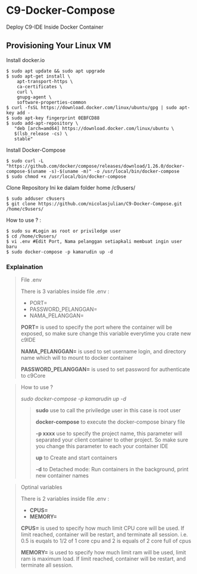 # C9-Docker-Compose
Deploy C9-IDE Inside Docker Container

## Provisioning Your Linux VM

Install docker.io
```
$ sudo apt update && sudo apt upgrade
$ sudo apt-get install \
    apt-transport-https \
    ca-certificates \
    curl \
    gnupg-agent \
    software-properties-common
$ curl -fsSL https://download.docker.com/linux/ubuntu/gpg | sudo apt-key add -
$ sudo apt-key fingerprint 0EBFCD88
$ sudo add-apt-repository \
   "deb [arch=amd64] https://download.docker.com/linux/ubuntu \
   $(lsb_release -cs) \
   stable"
```
Install Docker-Compose
```
$ sudo curl -L "https://github.com/docker/compose/releases/download/1.26.0/docker-compose-$(uname -s)-$(uname -m)" -o /usr/local/bin/docker-compose
$ sudo chmod +x /usr/local/bin/docker-compose
```
Clone Repository Ini ke dalam folder home /c9users/
```
$ sudo adduser c9users
$ git clone https://github.com/nicolasjulian/C9-Docker-Compose.git /home/c9users/
```
How to use ? :

```
$ sudo su #Login as root or priviledge user
$ cd /home/c9users/
$ vi .env #Edit Port, Nama pelanggan setiapkali membuat ingin user baru
$ sudo docker-compose -p kamarudin up -d
```
### Explaination

> File .env
>
> There is 3 variables inside file .env :
> - PORT=
> - PASSWORD_PELANGGAN=
> - NAMA_PELANGGAN=
>
> **PORT=** is used to specify the port where the container will be exposed, so make sure change this variable everytime you crate new c9IDE
>
> **NAMA_PELANGGAN=** is used to set username login, and directory name which will to mount to docker container
>
> **PASSWORD_PELANGGAN=** is used to set password for authenticate to c9Core

> How to use ?
>
> *sudo docker-compose -p kamarudin up -d*
>> **sudo** use to call the priviledge user in this case is root user
>>
>> **docker-compose** to execute the docker-compose binary file
>>
>> **-p xxxx** use to specify the project name, this parameter will separated your client container to other project. So make sure you change this parameter to each your container IDE
>>
>> **up** to Create and start containers
>>
>> **-d** to Detached mode: Run containers in the background, print new container names

> Optinal variables
>
> There is 2 variables inside file .env :
> - **CPUS=**
> - **MEMORY=**
>
> **CPUS=** is used to specify how much limit CPU core will be used. If limit reached, container will be restart, and terminate all session. i.e. 0.5 is euqals to 1/2 of 1 core cpu and 2 is equals of 2 core full of cpus
>
> **MEMORY=** is used to specify how much limit ram will be used, limit ram is maximum load. If limit reached, container will be restart, and terminate all session.
